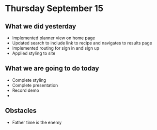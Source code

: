 # Thursday September 15

## What we did yesterday

* Implemented planner view on home page
* Updated search to include link to recipe and navigates to results page
* Implemented routing for sign in and sign up
* Applied styling to site

## What we are going to do today

* Complete styling
* Complete presentation
* Record demo
*

## Obstacles

* Father time is the enemy

